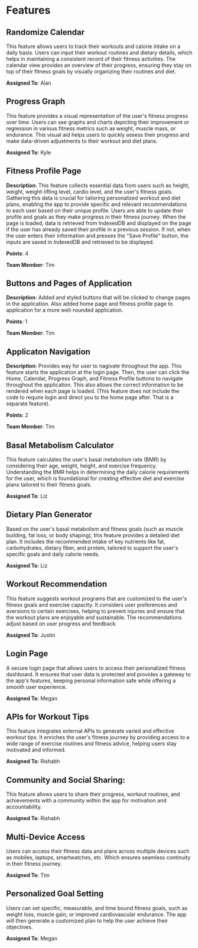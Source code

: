 
# Features

## Randomize Calendar
This feature allows users to track their workouts and calorie intake on a daily basis. Users can input their workout routines and dietary details, which helps in maintaining a consistent record of their fitness activities. The calendar view provides an overview of their progress, ensuring they stay on top of their fitness goals by visually organizing their routines and diet.

**Assigned To**: Alan

## Progress Graph
This feature provides a visual representation of the user's fitness progress over time. Users can see graphs and charts depicting their improvement or regression in various fitness metrics such as weight, muscle mass, or endurance. This visual aid helps users to quickly assess their progress and make data-driven adjustments to their workout and diet plans.

**Assigned To**: Kyle

## Fitness Profile Page 
**Description**: This feature collects essential data from users such as height, weight, weight-lifting level, cardio level, and the user's fitness goals. Gathering this data is crucial for tailoring personalized workout and diet plans, enabling the app to provide specific and relevant recommendations to each user based on their unique profile. Users are able to update their profile and goals as they make progress in their fitness journey. When the page is loaded, data is retrieved from IndexedDB and displayed on the page if the user has already saved their profile in a previous session. If not, when the user enters their information and presses the "Save Profile" button, the inputs are saved in IndexedDB and retrieved to be displayed. 

**Points**: 4

**Team Member**: Tim

## Buttons and Pages of Application 
**Description**: Added and styled buttons that will be clicked to change pages in the application. Also added home page and fitness profile page to application for a more well-rounded application.

**Points**: 1

**Team Member**: Tim

## Applicaton Navigation 
**Description**: Provides way for user to nagivate throughout the app. This feature starts the application at the login page. Then, the user can click the Home, Calendar, Progress Graph, and Fitness Profile buttons to navigate throughout the application. This also allows the correct information to be rendered when each page is loaded. (This feature does not include the code to require login and direct you to the home page after. That is a separate feature). 

**Points**: 2

**Team Member**: Tim

## Basal Metabolism Calculator
This feature calculates the user's basal metabolism rate (BMR) by considering their age, weight, height, and exercise frequency. Understanding the BMR helps in determining the daily calorie requirements for the user, which is foundational for creating effective diet and exercise plans tailored to their fitness goals.

**Assigned To**: Liz

## Dietary Plan Generator
Based on the user's basal metabolism and fitness goals (such as muscle building, fat loss, or body shaping), this feature provides a detailed diet plan. It includes the recommended intake of key nutrients like fat, carbohydrates, dietary fiber, and protein, tailored to support the user's specific goals and daily calorie needs.

**Assigned To**: Liz

## Workout Recommendation
This feature suggests workout programs that are customized to the user's fitness goals and exercise capacity. It considers user preferences and aversions to certain exercises, helping to prevent injuries and ensure that the workout plans are enjoyable and sustainable. The recommendations adjust based on user progress and feedback.

**Assigned To**: Justin

## Login Page
A secure login page that allows users to access their personalized fitness dashboard. It ensures that user data is protected and provides a gateway to the app's features, keeping personal information safe while offering a smooth user experience.

**Assigned To**: Megan

## APIs for Workout Tips
This feature integrates external APIs to generate varied and effective workout tips. It enriches the user's fitness journey by providing access to a wide range of exercise routines and fitness advice, helping users stay motivated and informed.

**Assigned To**: Rishabh

## Community and Social Sharing:
This feature allows users to share their progress, workout routines, and achievements with a community within the app for motivation and accountability.

**Assigned To**: Rishabh

## Multi-Device Access
Users can access their fitness data and plans across multiple devices such as mobiles, laptops, smartwatches, etc. Which ensures seamless continuity in their fitness journey.

**Assigned To**: Tim

## Personalized Goal Setting
Users can set specific, measurable, and time bound fitness goals, such as weight loss, muscle gain, or improved cardiovascular endurance. The app will then generate a customized plan to help the user achieve their objectives.

**Assigned To**: Megan
